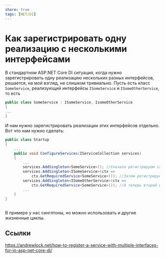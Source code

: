```yaml
---
share: true
tags: [NET/DI]
---
```

# Как зарегистрировать одну реализацию с несколькими интерфейсами
В стандартном ASP.NET Core DI  ситуация, когда нужно зарегистрировать одну реализацию нескольких разных интерфейсов, решается, на мой взгляд, не слишком тривиально.
Пусть есть класс `SomeService`, реализующий интерфейсы `ISomeService` и `ISomeOtherService`, то есть
```csharp
public class SomeService : ISomeService, IsomeOtherService 
{
...
}
```
И нам нужно зарегистрировать реализации этих интерфейсов отдельно. 
Вот что нам нужно сделать:
```csharp
public class Startup
{
	...
	public void ConfigureServices(IServiceCollection services)
	{
		...
		services.AddSingleton<SomeService>(); //Сначала регистрируем сам сервис
		services.AddSingleton<ISomeService>(ctx => 
			ctx.GetRequiredService<SomeService>()); //Затем регистрируем первый интерфейс с лямбдой вызова реализации сервиса
		services.AddSingleton<ISomeOtherService>(ctx =>
			ctx.GetRequiredService<SomeService>()); //А теперь второй интерфейс
		...
	}
}
	
```
В примере у нас синглтоны, но можно использовать и другие жизненные циклы.
## Ссылки
https://andrewlock.net/how-to-register-a-service-with-multiple-interfaces-for-in-asp-net-core-di/
